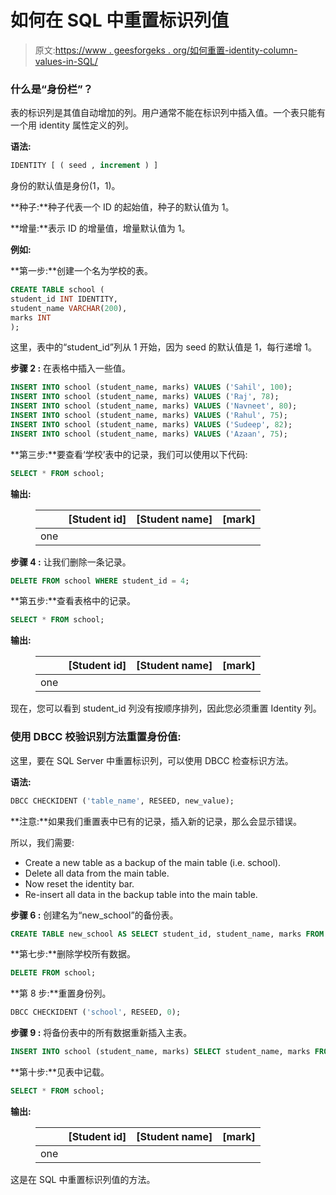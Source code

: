 # 如何在 SQL 中重置标识列值

> 原文:[https://www . geesforgeks . org/如何重置-identity-column-values-in-SQL/](https://www.geeksforgeeks.org/how-to-reset-identity-column-values-in-sql/)

### 什么是“身份栏”？

表的标识列是其值自动增加的列。用户通常不能在标识列中插入值。一个表只能有一个用 identity 属性定义的列。

**语法:**

```sql
IDENTITY [ ( seed , increment ) ]
```

身份的默认值是身份(1，1)。

**种子:**种子代表一个 ID 的起始值，种子的默认值为 1。

**增量:**表示 ID 的增量值，增量默认值为 1。

**例如:**

**第一步:**创建一个名为学校的表。

```sql
CREATE TABLE school (
student_id INT IDENTITY,
student_name VARCHAR(200),
marks INT
);
```

这里，表中的“student_id”列从 1 开始，因为 seed 的默认值是 1，每行递增 1。

**步骤 2 :** 在表格中插入一些值。

```sql
INSERT INTO school (student_name, marks) VALUES ('Sahil', 100);
INSERT INTO school (student_name, marks) VALUES ('Raj', 78);
INSERT INTO school (student_name, marks) VALUES ('Navneet', 80);
INSERT INTO school (student_name, marks) VALUES ('Rahul', 75);
INSERT INTO school (student_name, marks) VALUES ('Sudeep', 82);
INSERT INTO school (student_name, marks) VALUES ('Azaan', 75);
```

**第三步:**要查看‘学校’表中的记录，我们可以使用以下代码:

```sql
SELECT * FROM school;
```

**输出:**

<figure class="table">

|  | [Student id] | [Student name] | [mark] |
| --- | --- | --- | --- |
| one |

</figure>

**步骤 4 :** 让我们删除一条记录。

```sql
DELETE FROM school WHERE student_id = 4;
```

**第五步:**查看表格中的记录。

```sql
SELECT * FROM school;
```

**输出:**

<figure class="table">

|  | [Student id] | [Student name] | [mark] |
| --- | --- | --- | --- |
| one |

</figure>

现在，您可以看到 student_id 列没有按顺序排列，因此您必须重置 Identity 列。

### 使用 DBCC 校验识别方法重置身份值:

这里，要在 SQL Server 中重置标识列，可以使用 DBCC 检查标识方法。

**语法:**

```sql
DBCC CHECKIDENT ('table_name', RESEED, new_value);
```

**注意:**如果我们重置表中已有的记录，插入新的记录，那么会显示错误。

所以，我们需要:

*   Create a new table as a backup of the main table (i.e. school).
*   Delete all data from the main table.
*   Now reset the identity bar.
*   Re-insert all data in the backup table into the main table.

**步骤 6 :** 创建名为“new_school”的备份表。

```sql
CREATE TABLE new_school AS SELECT student_id, student_name, marks FROM school;
```

**第七步:**删除学校所有数据。

```sql
DELETE FROM school;
```

**第 8 步:**重置身份列。

```sql
DBCC CHECKIDENT ('school', RESEED, 0);
```

**步骤 9 :** 将备份表中的所有数据重新插入主表。

```sql
INSERT INTO school (student_name, marks) SELECT student_name, marks FROM new_school ORDER BY student_id ASC;
```

**第十步:**见表中记载。

```sql
SELECT * FROM school;
```

**输出:**

<figure class="table">

|  | [Student id] | [Student name] | [mark] |
| --- | --- | --- | --- |
| one |

</figure>

这是在 SQL 中重置标识列值的方法。